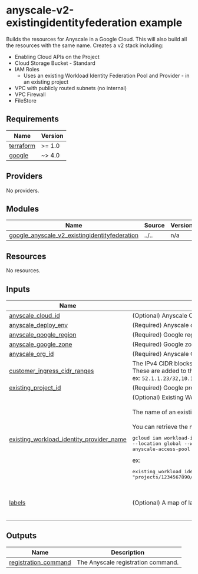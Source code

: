 # anyscale-v2-existingidentityfederation example

Builds the resources for Anyscale in a Google Cloud.
This will also build all the resources with the same name.
Creates a v2 stack including:
- Enabling Cloud APIs on the Project
- Cloud Storage Bucket - Standard
- IAM Roles
  - Uses an existing Workload Identity Federation Pool and Provider - in an existing project
- VPC with publicly routed subnets (no internal)
- VPC Firewall
- FileStore


<!-- BEGINNING OF PRE-COMMIT-TERRAFORM DOCS HOOK -->
## Requirements

| Name | Version |
|------|---------|
| <a name="requirement_terraform"></a> [terraform](#requirement\_terraform) | >= 1.0 |
| <a name="requirement_google"></a> [google](#requirement\_google) | ~> 4.0 |

## Providers

No providers.

## Modules

| Name | Source | Version |
|------|--------|---------|
| <a name="module_google_anyscale_v2_existingidentityfederation"></a> [google\_anyscale\_v2\_existingidentityfederation](#module\_google\_anyscale\_v2\_existingidentityfederation) | ../.. | n/a |

## Resources

No resources.

## Inputs

| Name | Description | Type | Default | Required |
|------|-------------|------|---------|:--------:|
| <a name="input_anyscale_cloud_id"></a> [anyscale\_cloud\_id](#input\_anyscale\_cloud\_id) | (Optional) Anyscale Cloud ID. Default is `null`. | `string` | `null` | no |
| <a name="input_anyscale_deploy_env"></a> [anyscale\_deploy\_env](#input\_anyscale\_deploy\_env) | (Required) Anyscale deploy environment. Used in resource names and tags. | `string` | `"production"` | no |
| <a name="input_anyscale_google_region"></a> [anyscale\_google\_region](#input\_anyscale\_google\_region) | (Required) Google region to deploy Anyscale resources. | `string` | n/a | yes |
| <a name="input_anyscale_google_zone"></a> [anyscale\_google\_zone](#input\_anyscale\_google\_zone) | (Required) Google zone to deploy Anyscale resources. | `string` | n/a | yes |
| <a name="input_anyscale_org_id"></a> [anyscale\_org\_id](#input\_anyscale\_org\_id) | (Required) Anyscale Organization ID | `string` | n/a | yes |
| <a name="input_customer_ingress_cidr_ranges"></a> [customer\_ingress\_cidr\_ranges](#input\_customer\_ingress\_cidr\_ranges) | The IPv4 CIDR blocks that allows access Anyscale clusters.<br>These are added to the firewall and allows port 443 (https) and 22 (ssh) access.<br>ex: `52.1.1.23/32,10.1.0.0/16'<br>` | `string` | n/a | yes |
| <a name="input_existing_project_id"></a> [existing\_project\_id](#input\_existing\_project\_id) | (Required) Google project ID to deploy Anyscale resources. | `string` | n/a | yes |
| <a name="input_existing_workload_identity_provider_name"></a> [existing\_workload\_identity\_provider\_name](#input\_existing\_workload\_identity\_provider\_name) | (Optional) Existing Workload Identity Provider Name.<br><br>The name of an existing Workload Identity Provider that you'd like to use. This can be in a different project.<br><br>You can retrieve the name of an existing Workload Identity Provider by running the following command:<pre>gcloud iam workload-identity-pools providers list --location global --workload-identity-pool anyscale-access-pool</pre>ex:<pre>existing_workload_identity_provider = "projects/1234567890/locations/global/workloadIdentityPools/anyscale-access-pool/providers/anyscale-access-provider"</pre> | `string` | n/a | yes |
| <a name="input_labels"></a> [labels](#input\_labels) | (Optional) A map of labels to all resources that accept labels. | `map(string)` | <pre>{<br>  "environment": "test",<br>  "test": true<br>}</pre> | no |

## Outputs

| Name | Description |
|------|-------------|
| <a name="output_registration_command"></a> [registration\_command](#output\_registration\_command) | The Anyscale registration command. |
<!-- END OF PRE-COMMIT-TERRAFORM DOCS HOOK -->
